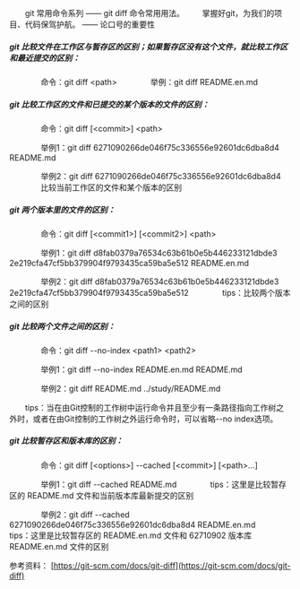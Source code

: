 &emsp;&emsp;git 常用命令系列 —— git diff 命令常用用法。
&emsp;&emsp;掌握好git，为我们的项目、代码保驾护航。 —— 论口号的重要性

##### git 比较文件在工作区与暂存区的区别；如果暂存区没有这个文件，就比较工作区和最近提交的区别：
&emsp;&emsp;&emsp;&emsp;命令：git diff &lt;path&gt;
&emsp;&emsp;&emsp;&emsp;举例：git diff README.en.md

##### git 比较工作区的文件和已提交的某个版本的文件的区别：
&emsp;&emsp;&emsp;&emsp;命令：git diff [&lt;commit&gt;] &lt;path&gt;

&emsp;&emsp;&emsp;&emsp;举例1：git diff 6271090266de046f75c336556e92601dc6dba8d4 README.md

&emsp;&emsp;&emsp;&emsp;举例2：git diff 6271090266de046f75c336556e92601dc6dba8d4
&emsp;&emsp;&emsp;&emsp;比较当前工作区的文件和某个版本的区别

##### git 两个版本里的文件的区别：
&emsp;&emsp;&emsp;&emsp;命令：git diff [&lt;commit1&gt;] [&lt;commit2&gt;] &lt;path&gt;

&emsp;&emsp;&emsp;&emsp;举例1：git diff d8fab0379a76534c63b61b0e5b446233121dbde3 2e219cfa47cf5bb379904f9793435ca59ba5e512 README.en.md

&emsp;&emsp;&emsp;&emsp;举例2：git diff d8fab0379a76534c63b61b0e5b446233121dbde3 2e219cfa47cf5bb379904f9793435ca59ba5e512
&emsp;&emsp;&emsp;&emsp;tips：比较两个版本之间的区别

##### git 比较两个文件之间的区别：
&emsp;&emsp;&emsp;&emsp;命令：git diff --no-index &lt;path1&gt; &lt;path2&gt; 

&emsp;&emsp;&emsp;&emsp;举例1：git diff --no-index README.en.md README.md

&emsp;&emsp;&emsp;&emsp;举例2：git diff README.md ../study/README.md

&emsp;&emsp;tips：当在由Git控制的工作树中运行命令并且至少有一条路径指向工作树之外时，或者在由Git控制的工作树之外运行命令时，可以省略--no index选项。

##### git 比较暂存区和版本库的区别：
&emsp;&emsp;&emsp;&emsp;命令：git diff [&lt;options&gt;] --cached [&lt;commit&gt;] [&lt;path&gt;…​]  

&emsp;&emsp;&emsp;&emsp;举例1：git diff --cached README.md
&emsp;&emsp;&emsp;&emsp;tips：这里是比较暂存区的 README.md 文件和当前版本库最新提交的区别

&emsp;&emsp;&emsp;&emsp;举例2：git diff --cached 6271090266de046f75c336556e92601dc6dba8d4 README.en.md
&emsp;&emsp;&emsp;&emsp;tips：这里是比较暂存区的 README.en.md 文件和 62710902 版本库 README.en.md 文件的区别


参考资料：
[https://git-scm.com/docs/git-diff](https://git-scm.com/docs/git-diff)